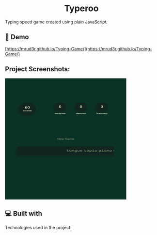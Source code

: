 <h1 align="center" id="title">Typeroo</h1>

<p id="description">Typing speed game created using plain JavaScript.</p>

<h2>🚀 Demo</h2>

[https://mrud3r.github.io/Typing-Game/](https://mrud3r.github.io/Typing-Game/)

<h2>Project Screenshots:</h2>

<img src="projectscreenshot.png" alt="project-screenshot" width="400" height="400/">

  
  
<h2>💻 Built with</h2>

Technologies used in the project:
